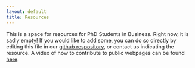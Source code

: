 ```yaml
---
layout: default
title: Resources
---
```


This is a space for resources for PhD Students in Business. Right now, it is sadly empty! If you would like to add some, you can do so directly by editing this file in our [github respository](http://github.com/businessdoctorands), or contact us indicating the resource. A video of how to contribute to public webpages can be found [here](https://github.com/TheOdinProject/curriculum/blob/master/contributing.md). 